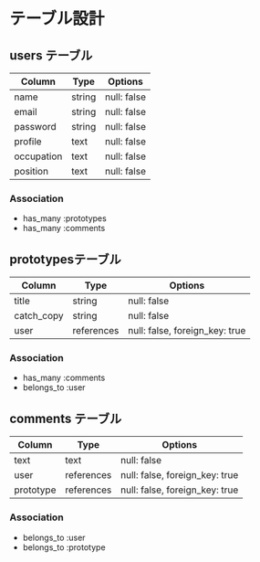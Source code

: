 # テーブル設計

## users テーブル

| Column      | Type   | Options     |
| ---------   | ------ | ----------- |
| name        | string | null: false |
| email       | string | null: false |
| password    | string | null: false |
| profile     | text   | null: false |
| occupation  | text   | null: false |
| position    | text   | null: false |

### Association

- has_many :prototypes
- has_many :comments

## prototypesテーブル

| Column       | Type       | Options     |
| ------       | ------     | ----------- |
| title        | string     | null: false |
| catch_copy   | string     | null: false |
| user         | references | null: false, foreign_key: true |



### Association

- has_many :comments
- belongs_to :user

## comments テーブル

| Column      | Type       | Options                        |
| ------      | ---------- | ------------------------------ |
| text        | text       | null: false                    |
| user        | references | null: false, foreign_key: true |
| prototype   | references | null: false, foreign_key: true |

### Association

- belongs_to :user
- belongs_to :prototype